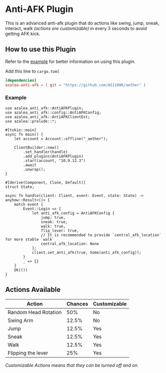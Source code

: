 # Anti-AFK Plugin

This is an advanced anti-afk plugin that do actions like swing, jump, sneak, interact, walk _(actions are customizable)_
in every 3 seconds to avoid getting AFK kick.

## How to use this Plugin
Refer to the [example](../../examples/anti-afk) for better information on using this plugin.

Add this line to `cargo.toml`
```toml
[dependencies]
azalea-anti-afk = { git = "https://github.com/AS1100K/aether" }
```

### Example

```rust,no_run
use azalea_anti_afk::AntiAFKPlugin;
use azalea_anti_afk::config::AntiAFKConfig;
use azalea_anti_afk::AntiAFKClientExt;
use azalea::prelude::*;

#[tokio::main]
async fn main() {
    let account = Account::offline("_aether");

    ClientBuilder::new()
        .set_handler(handle)
        .add_plugins(AntiAFKPlugin)
        .start(account, "10.9.12.3")
        .await
        .unwrap();
}

#[derive(Component, Clone, Default)]
struct State;

async fn handle(client: Client, event: Event, state: State) -> anyhow::Result<()> {
    match event {
        Event::Login => {
            let anti_afk_config = AntiAFKConfig {
                jump: true,
                sneak: true,
                walk: true,
                flip_lever: true,
                // It is recommended to provide `central_afk_location` for more stable `walk`
                central_afk_location: None
            };
            client.set_anti_afk(true, Some(anti_afk_config));
        }
        _ => {}
    }
    Ok(())
}
```

## Actions Available
| Action               | Chances | Customizable |
|----------------------|---------|--------------|
| Random Head Rotation | 50%     | No           |
| Swing Arm            | 12.5%   | No           |
| Jump                 | 12.5%   | Yes          |
| Sneak                | 12.5%   | Yes          |
| Walk                 | 12.5%   | Yes          |
| Flipping the lever   | 25%     | Yes          |

_Customizable Actions means that they can be turned off and on._